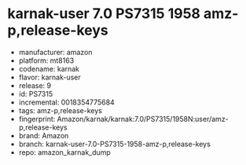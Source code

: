 # karnak-user 7.0 PS7315 1958 amz-p,release-keys
- manufacturer: amazon
- platform: mt8163
- codename: karnak
- flavor: karnak-user
- release: 9
- id: PS7315
- incremental: 0018354775684
- tags: amz-p,release-keys
- fingerprint: Amazon/karnak/karnak:7.0/PS7315/1958N:user/amz-p,release-keys
- brand: Amazon
- branch: karnak-user-7.0-PS7315-1958-amz-p,release-keys
- repo: amazon_karnak_dump
